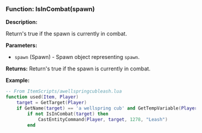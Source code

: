 ### Function: IsInCombat(spawn)

**Description:**

Return's true if the spawn is currently in combat.

**Parameters:**
- `spawn` (Spawn) - Spawn object representing `spawn`.

**Returns:** Return's true if the spawn is currently in combat.

**Example:**

```lua
-- From ItemScripts/awellspringcubleash.lua
function used(Item, Player)
    target = GetTarget(Player)
	if GetName(target) == 'a wellspring cub' and GetTempVariable(Player, "cub") == nil then
		if not IsInCombat(target) then
			CastEntityCommand(Player, target, 1278, "Leash")
		end
```
